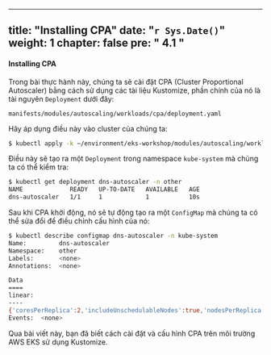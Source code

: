  ---
title: "Installing CPA"
date: "`r Sys.Date()`"
weight: 1
chapter: false
pre: "<b> 4.1 </b>"
---

#### Installing CPA

Trong bài thực hành này, chúng ta sẽ cài đặt CPA (Cluster Proportional Autoscaler) bằng cách sử dụng các tài liệu Kustomize, phần chính của nó là tài nguyên `Deployment` dưới đây:

```file
manifests/modules/autoscaling/workloads/cpa/deployment.yaml
```

Hãy áp dụng điều này vào cluster của chúng ta:

```bash hook=cpa-install timeout=180
$ kubectl apply -k ~/environment/eks-workshop/modules/autoscaling/workloads/cpa
```

Điều này sẽ tạo ra một `Deployment` trong namespace `kube-system` mà chúng ta có thể kiểm tra:

```bash
$ kubectl get deployment dns-autoscaler -n other
NAME             READY   UP-TO-DATE   AVAILABLE   AGE
dns-autoscaler   1/1     1            1           10s
```

Sau khi CPA khởi động, nó sẽ tự động tạo ra một `ConfigMap` mà chúng ta có thể sửa đổi để điều chỉnh cấu hình của nó:

```bash
$ kubectl describe configmap dns-autoscaler -n kube-system
Name:         dns-autoscaler
Namespace:    other
Labels:       <none>
Annotations:  <none>

Data
====
linear:
----
{'coresPerReplica':2,'includeUnschedulableNodes':true,'nodesPerReplica':1,'preventSinglePointFailure':true,'min':1,'max':4}
Events:  <none>
```

Qua bài viết này, bạn đã biết cách cài đặt và cấu hình CPA trên môi trường AWS EKS sử dụng Kustomize.